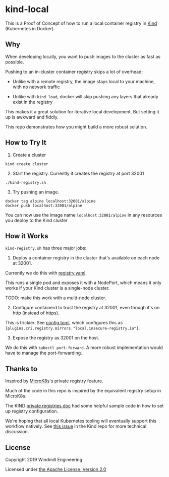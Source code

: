 # kind-local

This is a Proof of Concept of how to run a local container registry in [Kind](https://github.com/kubernetes-sigs/kind) (Kubernetes in Docker).

## Why

When developing locally, you want to push images to the cluster as fast as possible.

Pushing to an in-cluster container registry skips a lot of overhead:

- Unlike with a remote registry, the image stays local to your machine, with no network traffic

- Unlike with `kind load`, docker will skip pushing any layers that already exist in the registry

This makes it a great solution for iterative local development. But setting it up is awkward and fiddly.

This repo demonstrates how you might build a more robust solution.

## How to Try It

1) Create a cluster

```
kind create cluster
```

2) Start the registry. Currently it creates the registry at port 32001

```
./kind-registry.sh
```

3) Try pushing an image.

```
docker tag alpine localhost:32001/alpine
docker push localhost:32001/alpine
```

You can now use the image name `localhost:32001/alpine` in any resources you deploy to the Kind cluster

## How it Works

`kind-registry.sh` has three major jobs:

1) Deploy a container registry in the cluster that's available on each node at 32001.

Currently we do this with [registry.yaml](registry.yaml).

This runs a single pod and exposes it with a NodePort, which means
it only works if your Kind cluster is a single-node cluster.

TODO: make this work with a multi-node cluster.

2) Configure containerd to trust the registry at 32001, even though it's on http (instead of https).

This is trickier. See [config.toml](config.toml), which configures this as
`[plugins.cri.registry.mirrors."local.insecure-registry.io"]`.

3) Expose the registry as 32001 on the host.

We do this with `kubectl port-forward`. A more robust implementation would have
to manage the port-forwarding.

## Thanks to

Inspired by [MicroK8s](https://github.com/ubuntu/microk8s)'s private registry feature.

Much of the code in this repo is inspired by the equivalent registry setup in MicroK8s.

The KIND
[private registries doc](https://github.com/kubernetes-sigs/kind/blob/master/site/content/docs/user/private-registries.md)
had some helpful sample code in how to set up registry configuration.

We're hoping that all local Kubernetes tooling will eventually support this workflow natively.
See [this issue](https://github.com/kubernetes-sigs/kind/issues/602) in the Kind repo for more technical discussion.

## License

Copyright 2019 Windmill Engineering

Licensed under [the Apache License, Version 2.0](LICENSE)
